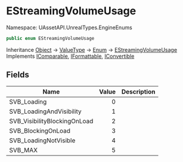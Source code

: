 # EStreamingVolumeUsage

Namespace: UAssetAPI.UnrealTypes.EngineEnums

```csharp
public enum EStreamingVolumeUsage
```

Inheritance [Object](https://docs.microsoft.com/en-us/dotnet/api/system.object) → [ValueType](https://docs.microsoft.com/en-us/dotnet/api/system.valuetype) → [Enum](https://docs.microsoft.com/en-us/dotnet/api/system.enum) → [EStreamingVolumeUsage](./uassetapi.unrealtypes.engineenums.estreamingvolumeusage.md)<br>
Implements [IComparable](https://docs.microsoft.com/en-us/dotnet/api/system.icomparable), [IFormattable](https://docs.microsoft.com/en-us/dotnet/api/system.iformattable), [IConvertible](https://docs.microsoft.com/en-us/dotnet/api/system.iconvertible)

## Fields

| Name | Value | Description |
| --- | --: | --- |
| SVB_Loading | 0 |  |
| SVB_LoadingAndVisibility | 1 |  |
| SVB_VisibilityBlockingOnLoad | 2 |  |
| SVB_BlockingOnLoad | 3 |  |
| SVB_LoadingNotVisible | 4 |  |
| SVB_MAX | 5 |  |
